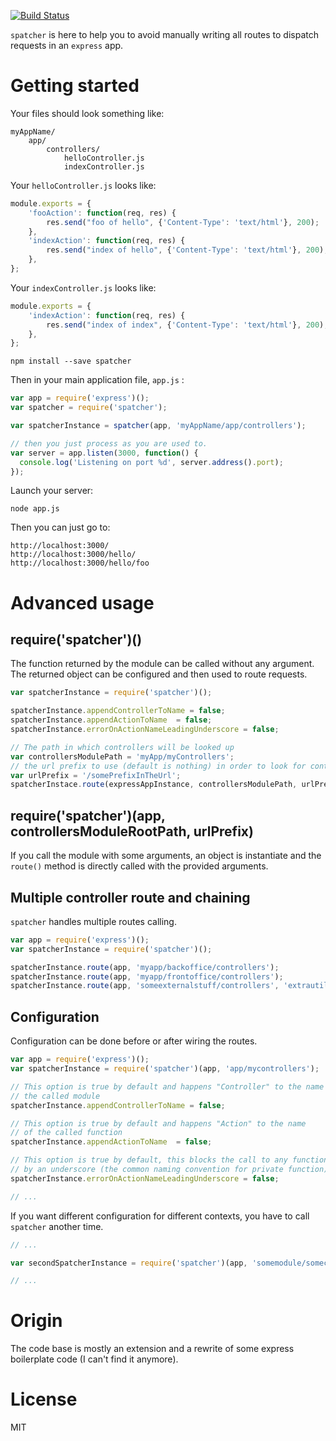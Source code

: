 [![Build Status](https://secure.travis-ci.org/frantzmiccoli/spatcher.png)](http://travis-ci.org/frantzmiccoli/spatcher)

`spatcher` is here to help you to avoid manually writing all routes to dispatch requests in an `express` app.

Getting started
===

Your files should look something like:

```
myAppName/
	app/
		controllers/
			helloController.js
			indexController.js
```

Your `helloController.js` looks like:

```javascript
module.exports = {
	'fooAction': function(req, res) {
		res.send("foo of hello", {'Content-Type': 'text/html'}, 200);
	},
	'indexAction': function(req, res) {
		res.send("index of hello", {'Content-Type': 'text/html'}, 200);
	},
};
```

Your `indexController.js` looks like:

```javascript
module.exports = {
	'indexAction': function(req, res) {
		res.send("index of index", {'Content-Type': 'text/html'}, 200);
	},
};
```

```
npm install --save spatcher
```

Then in your main application file, `app.js` :

```javascript
var app = require('express')();
var spatcher = require('spatcher');

var spatcherInstance = spatcher(app, 'myAppName/app/controllers');

// then you just process as you are used to.
var server = app.listen(3000, function() {
  console.log('Listening on port %d', server.address().port);
});
```

Launch your server:

```
node app.js
```

Then you can just go to:

```
http://localhost:3000/
http://localhost:3000/hello/
http://localhost:3000/hello/foo
```

Advanced usage
===

require('spatcher')()
---

The function returned by the module can be called without any argument. The returned object can be configured and then used to route requests.

```javascript
var spatcherInstance = require('spatcher')();

spatcherInstance.appendControllerToName = false; 
spatcherInstance.appendActionToName  = false;
spatcherInstance.errorOnActionNameLeadingUnderscore = false;

// The path in which controllers will be looked up
var controllersModulePath = 'myApp/myControllers';
// the url prefix to use (default is nothing) in order to look for controllers
var urlPrefix = '/somePrefixInTheUrl';
spatcherInstace.route(expressAppInstance, controllersModulePath, urlPrefix);
```

require('spatcher')(app, controllersModuleRootPath, urlPrefix)
---

If you call the module with some arguments, an object is instantiate and the `route()` method is directly called with the provided arguments.

Multiple controller route and chaining
---

`spatcher` handles multiple routes calling.

```javascript
var app = require('express')();
var spatcherInstance = require('spatcher')();

spatcherInstance.route(app, 'myapp/backoffice/controllers');
spatcherInstance.route(app, 'myapp/frontoffice/controllers');
spatcherInstance.route(app, 'someexternalstuff/controllers', 'extrautil');
```

Configuration
---

Configuration can be done before or after wiring the routes. 

```javascript
var app = require('express')();
var spatcherInstance = require('spatcher')(app, 'app/mycontrollers');

// This option is true by default and happens "Controller" to the name of
// the called module
spatcherInstance.appendControllerToName = false; 

// This option is true by default and happens "Action" to the name
// of the called function
spatcherInstance.appendActionToName  = false;

// This option is true by default, this blocks the call to any function prefixed
// by an underscore (the common naming convention for private function)
spatcherInstance.errorOnActionNameLeadingUnderscore = false;

// ...
```

If you want different configuration for different contexts, you have to call `spatcher` another time.

```javascript
// ...

var secondSpatcherInstance = require('spatcher')(app, 'somemodule/somecontrollersrootpath');

// ...
```

Origin
===

The code base is mostly an extension and a rewrite of some express boilerplate code (I can't find it anymore).

License
===

MIT
